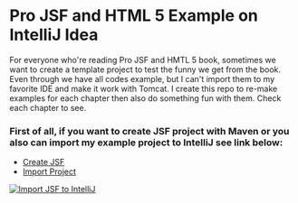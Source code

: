 # Pro JSF  and HTML 5 Example on IntelliJ Idea

For everyone who're reading Pro JSF and HMTL 5 book, sometimes we want to create a template project to test the funny we get from the book. Even through we have all codes example, but I can't import them to my favorite  IDE and make it work with Tomcat. I create this repo to re-make examples for each chapter then also do something fun with them. Check each chapter to see.

### First of all, if you want to create JSF project with Maven or you also can import my example project to IntelliJ see link below:

- [Create JSF](http://www.javaserverfaces.org/get-started#TOC-Creating-a-web-project-and-adding-J)
- [Import Project](http://www.youtube.com/watch?v=VlRjP6YWSfQ)

[![Import JSF to IntelliJ](http://img.youtube.com/vi/VlRjP6YWSfQ/0.jpg)](http://www.youtube.com/watch?v=VlRjP6YWSfQ)
